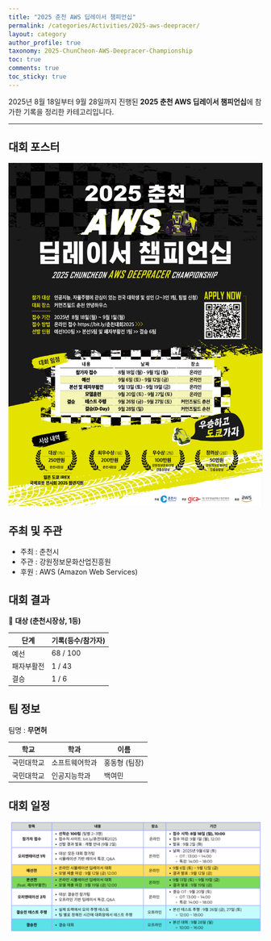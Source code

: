 ```yaml
---
title: "2025 춘천 AWS 딥레이서 챔피언십"
permalink: /categories/Activities/2025-aws-deepracer/
layout: category
author_profile: true
taxonomy: 2025-ChunCheon-AWS-Deepracer-Championship
toc: true
comments: true
toc_sticky: true
---
```


2025년 8월 18일부터 9월 28일까지 진행된 **2025 춘천 AWS 딥레이서 챔피언십**에 참가한 기록을 정리한 카테고리입니다. 

---

## 대회 포스터 
![대회포스터](./assets/images/2025aws_poster.png)


## 주최 및 주관
- 주최 : 춘천시
- 주관 : 강원정보문화산업진흥원
- 후원 : AWS (Amazon Web Services)
  

## 대회 결과
🥇 **대상 (춘천시장상, 1등)**

| 단계       | 기록(등수/참가자) |
|------------|------------------|
| 예선       | 68 / 100 |
| 패자부활전 | 1 / 43 |
| 결승       | 1 / 6 |


## 팀 정보
팀명 : **무면허**

| 학교       | 학과         | 이름   |
|------------|--------------|--------|
| 국민대학교 | 소프트웨어학과 | 홍동형 (팀장) |
| 국민대학교 | 인공지능학과  | 백여민 |


## 대회 일정
![대회일정표](./assets/images/2025aws_일정표.png)
  